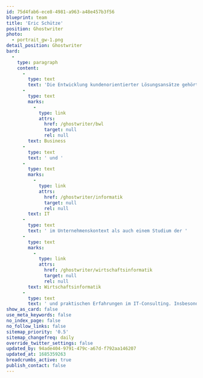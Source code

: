```yaml
---
id: 75d4fab6-ece8-4981-a963-a48e457b3f56
blueprint: team
title: 'Eric Schütze'
position: Ghostwriter
photo:
  - portrait_gw-1.png
detail_position: Ghostwriter
bard:
  -
    type: paragraph
    content:
      -
        type: text
        text: 'Die Entwicklung kundenorientierter Lösungsansätze gehört ebenso zur Expertise von Eric Schütze wie die Arbeit nach akademischen Standards. Die Grundlage dessen obliegt sowohl der Affinität für die Vereinbarkeit von '
      -
        type: text
        marks:
          -
            type: link
            attrs:
              href: /ghostwriter/bwl
              target: null
              rel: null
        text: Business
      -
        type: text
        text: ' und '
      -
        type: text
        marks:
          -
            type: link
            attrs:
              href: /ghostwriter/informatik
              target: null
              rel: null
        text: IT
      -
        type: text
        text: ' im Unternehmenskontext als auch einem Studium der '
      -
        type: text
        marks:
          -
            type: link
            attrs:
              href: /ghostwriter/wirtschaftsinformatik
              target: null
              rel: null
        text: Wirtschaftsinformatik
      -
        type: text
        text: ' und praktischen Erfahrungen im IT-Consulting. Insbesondere die disruptive Veränderung der Geschäftswelt infolge der Digitalisierung sowie die damit einhergehenden unternehmerischen Handlungsfelder, die sich bspw. auf das Personalmanagement, die Unternehmenskultur, das Change- und Innovationsmanagement beziehen, stellen einen thematischen Schwerpunkt der Arbeit von Eric Schütze dar.'
show_as_card: false
use_meta_keywords: false
no_index_page: false
no_follow_links: false
sitemap_priority: '0.5'
sitemap_changefreq: daily
override_twitter_settings: false
updated_by: 94ade404-9791-479c-a67d-f792aa146207
updated_at: 1685359263
breadcrumbs_active: true
publish_contact: false
---
```


